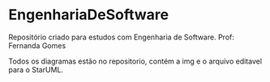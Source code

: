 # EngenhariaDeSoftware
Repositório criado para estudos com Engenharia de Software. Prof: Fernanda Gomes

Todos os diagramas estão no repositorio, contém a img e o arquivo editavel para o StarUML.
